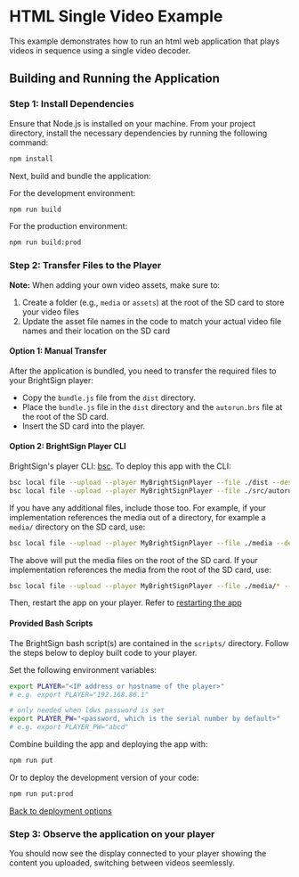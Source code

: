 # HTML Single Video Example

This example demonstrates how to run an html web application that plays videos in sequence using a single video decoder.

## Building and Running the Application

### Step 1: Install Dependencies
Ensure that Node.js is installed on your machine. From your project directory, install the necessary dependencies by running the following command:

```bash
npm install
```

Next, build and bundle the application:

For the development environment:
```bash
npm run build
```

For the production environment:
```bash
npm run build:prod
```

### Step 2: Transfer Files to the Player

**Note:** When adding your own video assets, make sure to:
1. Create a folder (e.g., `media` or `assets`) at the root of the SD card to store your video files
2. Update the asset file names in the code to match your actual video file names and their location on the SD card

#### Option 1: Manual Transfer
After the application is bundled, you need to transfer the required files to your BrightSign player:
- Copy the `bundle.js` file from the `dist` directory.
- Place the `bundle.js` file in the `dist` directory and the `autorun.brs` file at the root of the SD card.
- Insert the SD card into the player.

#### Option 2: BrightSign Player CLI

BrightSign's player CLI: [bsc](https://www.npmjs.com/package/@brightsign/bsc). 
To deploy this app with the CLI:
```sh
bsc local file --upload --player MyBrightSignPlayer --file ./dist --destination sd/  --verbose
bsc local file --upload --player MyBrightSignPlayer --file ./src/autorun.brs --destination sd/autorun.brs  --verbose
```

If you have any additional files, include those too. For example, if your implementation references the media out of a directory, for example a `media/` directory on the SD card, use:
```sh
bsc local file --upload --player MyBrightSignPlayer --file ./media --destination sd/  --verbose
```

The above will put the media files on the root of the SD card. If your implementation references the media from the root of the SD card, use:
```sh
bsc local file --upload --player MyBrightSignPlayer --file ./media/* --destination sd/  --verbose
```


Then, restart the app on your player. Refer to [restarting the app](#restarting-the-app-on-the-player)

#### Provided Bash Scripts

The BrightSign bash script(s) are contained in the `scripts/` directory. Follow the steps below to deploy built code to your player. 

Set the following environment variables:
```sh
export PLAYER="<IP address or hostname of the player>"
# e.g. export PLAYER="192.168.86.1"

# only needed when ldws password is set
export PLAYER_PW="<password, which is the serial number by default>"
# e.g. export PLAYER_PW="abcd"
```

Combine building the app and deploying the app with:
```sh
npm run put
```

Or to deploy the development version of your code:
```sh
npm run put:prod
```

[Back to deployment options](#step-2-transfer-files-to-the-player)

### Step 3: Observe the application on your player

You should now see the display connected to your player showing the content you uploaded, switching between videos seemlessly.
